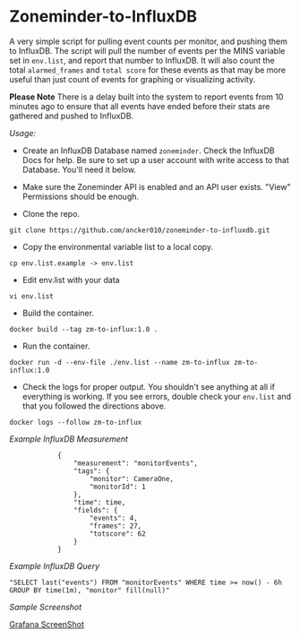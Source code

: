 # Zoneminder-to-InfluxDB

A very simple script for pulling event counts per monitor, and pushing them to InfluxDB.
The script will pull the number of events per the MINS variable set in `env.list`, and report that number to InfluxDB.
It will also count the total `alarmed_frames` and `total score` for these events as that may be more useful than just
count of events for graphing or visualizing activity.

**Please Note** There is a delay built into the system to report events from 10 minutes ago to ensure that all events
have ended before their stats are gathered and pushed to InfluxDB.

*Usage:*

- Create an InfluxDB Database named `zoneminder`. Check the InfluxDB Docs for help. Be sure to set up a user account 
with write access to that Database. You'll need it below.

- Make sure the Zoneminder API is enabled and an API user exists. "View" Permissions should be enough.

- Clone the repo.

`git clone https://github.com/ancker010/zoneminder-to-influxdb.git`
- Copy the environmental variable list to a local copy.

`cp env.list.example -> env.list`
- Edit env.list with your data

`vi env.list`
- Build the container.

`docker build --tag zm-to-influx:1.0 .`
- Run the container.

`docker run -d --env-file ./env.list --name zm-to-influx zm-to-influx:1.0`
- Check the logs for proper output. You shouldn't see anything at all if everything is working. If you see errors,
double check your `env.list` and that you followed the directions above.

`docker logs --follow zm-to-influx`

*Example InfluxDB Measurement*

```
            {
                "measurement": "monitorEvents",
                "tags": {
                    "monitor": CameraOne,
                    "monitorId": 1
                },
                "time": time,
                "fields": {
                    "events": 4,
                    "frames": 27,
                    "totscore": 62
                }
            }
```

*Example InfluxDB Query*

`"SELECT last("events") FROM "monitorEvents" WHERE time >= now() - 6h GROUP BY time(1m), "monitor" fill(null)"`

*Sample Screenshot*

[Grafana ScreenShot](https://github.com/ancker010/zoneminder-to-influxdb/blob/master/grafana-screenshot.png)

